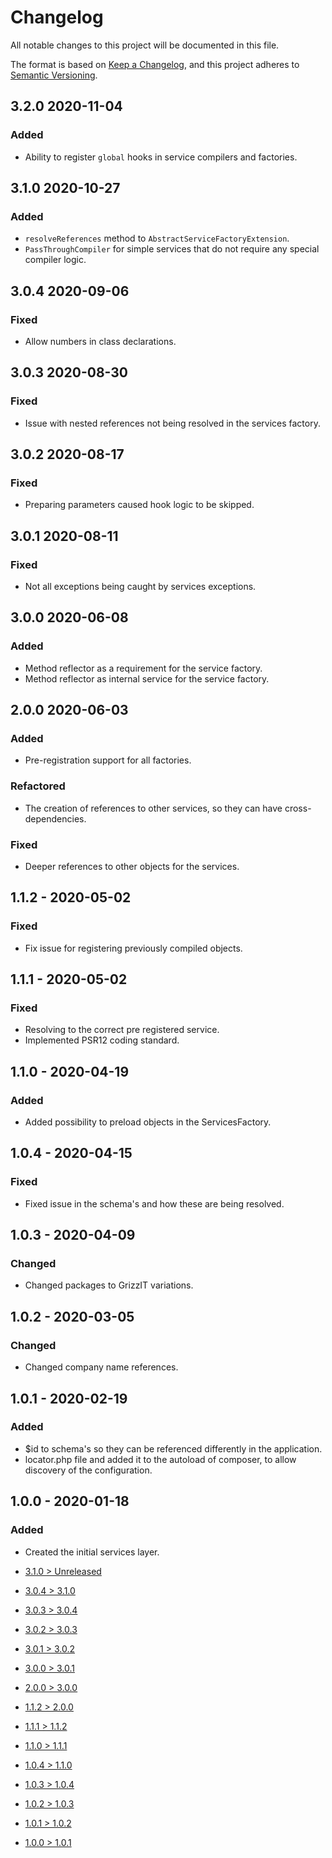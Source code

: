 # Changelog
All notable changes to this project will be documented in this file.

The format is based on [Keep a Changelog](https://keepachangelog.com/en/1.0.0/),
and this project adheres to [Semantic Versioning](https://semver.org/spec/v2.0.0.html).

## 3.2.0 2020-11-04
### Added
- Ability to register `global` hooks in service compilers and factories.

## 3.1.0 2020-10-27
### Added
- `resolveReferences` method to `AbstractServiceFactoryExtension`.
- `PassThroughCompiler` for simple services that do not require any special compiler logic.

## 3.0.4 2020-09-06
### Fixed
- Allow numbers in class declarations.

## 3.0.3 2020-08-30
### Fixed
- Issue with nested references not being resolved in the services factory.

## 3.0.2 2020-08-17
### Fixed
- Preparing parameters caused hook logic to be skipped.

## 3.0.1 2020-08-11
### Fixed
- Not all exceptions being caught by services exceptions.

## 3.0.0 2020-06-08
### Added
- Method reflector as a requirement for the service factory.
- Method reflector as internal service for the service factory.

## 2.0.0 2020-06-03
### Added
- Pre-registration support for all factories.

### Refactored
- The creation of references to other services, so they can have cross-dependencies.

### Fixed
- Deeper references to other objects for the services.

## 1.1.2 - 2020-05-02
### Fixed
- Fix issue for registering previously compiled objects.

## 1.1.1 - 2020-05-02
### Fixed
- Resolving to the correct pre registered service.
- Implemented PSR12 coding standard.

## 1.1.0 - 2020-04-19
### Added
- Added possibility to preload objects in the ServicesFactory.

## 1.0.4 - 2020-04-15
### Fixed
- Fixed issue in the schema's and how these are being resolved.

## 1.0.3 - 2020-04-09
### Changed
- Changed packages to GrizzIT variations.

## 1.0.2 - 2020-03-05
### Changed
- Changed company name references.

## 1.0.1 - 2020-02-19
### Added
- $id to schema's so they can be referenced differently in the application.
- locator.php file and added it to the autoload of composer, to allow discovery of the configuration.

## 1.0.0 - 2020-01-18
### Added
- Created the initial services layer.

- [3.1.0 > Unreleased](https://github.com/ulrack/services/compare/3.1.0...HEAD)
- [3.0.4 > 3.1.0](https://github.com/ulrack/services/compare/3.0.4...3.1.0)
- [3.0.3 > 3.0.4](https://github.com/ulrack/services/compare/3.0.3...3.0.4)
- [3.0.2 > 3.0.3](https://github.com/ulrack/services/compare/3.0.2...3.0.3)
- [3.0.1 > 3.0.2](https://github.com/ulrack/services/compare/3.0.1...3.0.2)
- [3.0.0 > 3.0.1](https://github.com/ulrack/services/compare/3.0.0...3.0.1)
- [2.0.0 > 3.0.0](https://github.com/ulrack/services/compare/2.0.0...3.0.0)
- [1.1.2 > 2.0.0](https://github.com/ulrack/services/compare/1.1.2...2.0.0)
- [1.1.1 > 1.1.2](https://github.com/ulrack/services/compare/1.1.1...1.1.2)
- [1.1.0 > 1.1.1](https://github.com/ulrack/services/compare/1.1.0...1.1.1)
- [1.0.4 > 1.1.0](https://github.com/ulrack/services/compare/1.0.4...1.1.0)
- [1.0.3 > 1.0.4](https://github.com/ulrack/services/compare/1.0.3...1.0.4)
- [1.0.2 > 1.0.3](https://github.com/ulrack/services/compare/1.0.2...1.0.3)
- [1.0.1 > 1.0.2](https://github.com/ulrack/services/compare/1.0.1...1.0.2)
- [1.0.0 > 1.0.1](https://github.com/ulrack/services/compare/1.0.0...1.0.1)